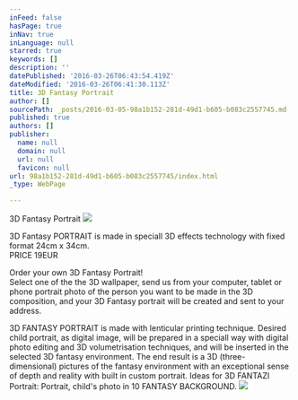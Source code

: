 ```yaml
---
inFeed: false
hasPage: true
inNav: true
inLanguage: null
starred: true
keywords: []
description: ''
datePublished: '2016-03-26T06:43:54.419Z'
dateModified: '2016-03-26T06:41:30.113Z'
title: 3D Fantasy Portrait
author: []
sourcePath: _posts/2016-03-05-98a1b152-281d-49d1-b605-b083c2557745.md
published: true
authors: []
publisher:
  name: null
  domain: null
  url: null
  favicon: null
url: 98a1b152-281d-49d1-b605-b083c2557745/index.html
_type: WebPage

---
```

3D Fantasy Portrait
![](https://the-grid-user-content.s3-us-west-2.amazonaws.com/8c6f7734-2c26-45a8-9342-65a4e86f5829.gif)

3D Fantasy PORTRAIT is made in speciall 3D effects technology with fixed format 24cm x 34cm.   
PRICE 19EUR

Order your own 3D Fantasy Portrait!  
Select one of the the 3D wallpaper, send us from your computer, tablet or phone portrait photo of the person you want to be made in the 3D composition, and your 3D Fantasy portrait will be created and sent to your address. 

3D FANTASY PORTRAIT is made with lenticular printing technique. Desired child portrait, as digital image, will be prepared in a speciall way with digital photo editing and 3D volumetrisation techniques, and will be inserted in the selected 3D fantasy environment. The end result is a 3D (three-dimensional) pictures of the fantasy environment with an exceptional sense of depth and reality with built in custom portrait.
Ideas for 3D FANTAZI Portrait: Portrait, child's photo in 10 FANTASY BACKGROUND. ![](https://the-grid-user-content.s3-us-west-2.amazonaws.com/008f4686-ddd5-4374-8c45-19e34e07f1a1.jpg)